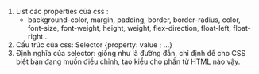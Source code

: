 1. List các properties của css : 
    - background-color, margin, padding, border, border-radius, color, font-size, font-weight, height, weight, flex-direction, float-left, float-right...
2. Cấu trúc của css: 
    Selector {property: value ; ...}
3. Định nghĩa của selector: giống như là đường đẫn, chỉ định để cho CSS biết bạn đang muốn điều chỉnh, tạo kiểu cho phần tử HTML nào vậy.